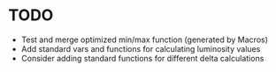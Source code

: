 # TODO

- Test and merge optimized min/max function (generated by Macros)
- Add standard vars and functions for calculating luminosity values
- Consider adding standard functions for different delta calculations
